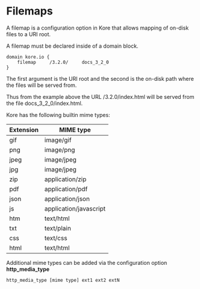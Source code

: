 # Filemaps

A filemap is a configuration option in Kore that allows mapping
of on-disk files to a URI root.

A filemap must be declared inside of a domain block.

```
domain kore.io {
	filemap		/3.2.0/		docs_3_2_0
}
```

The first argument is the URI root and the second is the on-disk
path where the files will be served from.

Thus from the example above the URL /3.2.0/index.html will be served from
the file docs\_3\_2\_0/index.html.

Kore has the following builtin mime types:

| Extension | MIME type|
| --- | --- |
| gif | image/gif |
| png | image/png |
| jpeg | image/jpeg |
| jpg | image/jpeg |
| zip | application/zip |
| pdf | application/pdf |
| json | application/json |
| js | application/javascript |
| htm | text/html |
| txt | text/plain |
| css | text/css |
| html | text/html |

Additional mime types can be added via the configuration option **http\_media\_type**

```
http_media_type [mime type] ext1 ext2 extN
```
